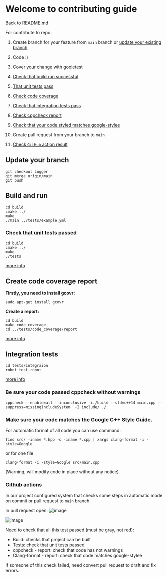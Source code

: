 # Welcome to contributing guide  
Back to [README.md](../README.md)

For contribute to repo:

1) Create branch for your feature from ```main```  branch or  [update your  existing branch](#Update-your-branch)

2) Code :)

3) Cover your change with gooletest 

3) [Check that build run successful](#build-and-run) 

4) [That unit tests pass](#check-that-unit-tests-passed)

5) [Check code coverage](#create-code-coverage-report)

6) [Check that integration tests pass](#integration-tests)

7) [Check cppcheck report](#be-sure-your-code-passed-cppcheck-without-warnings)

8) [Check that your code styled matches google-stylee](#make-sure-your-code-matches-the-google-c-style-guide)

9) Create pull request from your branch to `main`

10) [Check `GitHub` action result](#github-actions)



## Update your branch
```
git checkout Logger
git merge origin/main
git push
```

## Build and run

```
cd build
cmake ../
make
./main ../tests/example.yml
```

### Check that unit tests passed 
```
cd build
cmake ../
make
./tests
```
[more info](../docs/unit_test.md)

## Create code coverage report
<b> Firstly, you need to install gcovr:</b>
```
sudo apt-get install gcovr
```
<b>Create a report:  </b>
```
cd build
make code_coverage
cd ../tests/code_coverage/report
```
[more info](../docs/unit_test.md)


## Integration tests

```
cd tests/integraion
robot test.robot
```
[more info](../docs/integration_test.md)

### Be sure your code passed cppcheck without warnings 
```
cppcheck --enable=all --inconclusive -i./build --std=c++14 main.cpp --suppress=missingIncludeSystem  -I include/ ./
```

### Make sure your code matches the Google C++ Style Guide.  
For automatic format of all code you can use command: 
```
find src/ -iname *.hpp -o -iname *.cpp | xargs clang-format -i -style=Google
```

or for one file 
```
clang-format -i -style=Google src/main.cpp
```
(Warning, will modify code in place without any notice)

### Github actions

In our project configured system that checks some steps in automatic mode on commit or pull request to `main` branch. 

In pull request open:
![image](https://user-images.githubusercontent.com/9269521/155344294-cd9461bd-b11d-491e-a41e-1f84fadcf90a.png)

![image](https://user-images.githubusercontent.com/9269521/155344406-1409738f-ba77-49bf-ae32-3b0bc70b8ad3.png)

Need to check that all this test passed (must be gray, not red):

- Build: checks that project can be built
- Tests: check that unit tests passed
- cppcheck - report: check that code has not warnings   
- Clang-format - report: check that code matches google-stylee

If someone of this check failed, need convert pull request to draft and fix errors.
